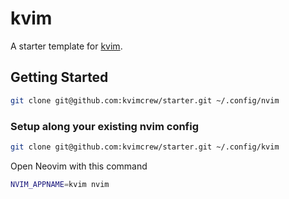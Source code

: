 # kvim

A starter template for [kvim](https://github.com/kvimcrew/kvim).

## Getting Started

```bash
git clone git@github.com:kvimcrew/starter.git ~/.config/nvim
```

### Setup along your existing nvim config

```bash
git clone git@github.com:kvimcrew/starter.git ~/.config/kvim
```

Open Neovim with this command

```bash
NVIM_APPNAME=kvim nvim
```

